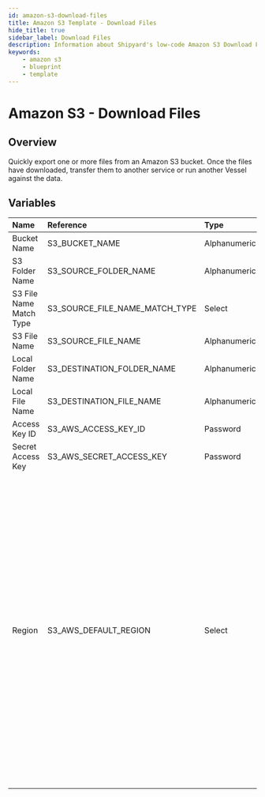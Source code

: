```yaml
---
id: amazon-s3-download-files
title: Amazon S3 Template - Download Files
hide_title: true
sidebar_label: Download Files
description: Information about Shipyard's low-code Amazon S3 Download Files blueprint. Quickly export one or more files from an Amazon S3 bucket. Once the files have downloaded, transfer them to another service or run another Vessel against the data.
keywords:
    - amazon s3
    - blueprint
    - template
---
```


# Amazon S3 - Download Files

## Overview

Quickly export one or more files from an Amazon S3 bucket. Once the files have downloaded, transfer them to another service or run another Vessel against the data.



## Variables

| Name | Reference | Type | Required | Default | Options | Description |
|:---|:---|:---|:---|:---|:---|:---|
| Bucket Name | S3_BUCKET_NAME | Alphanumeric | :white_check_mark: | - | - | - |
| S3 Folder Name | S3_SOURCE_FOLDER_NAME | Alphanumeric | :heavy_minus_sign: | - | - | - |
| S3 File Name Match Type | S3_SOURCE_FILE_NAME_MATCH_TYPE | Select | :white_check_mark: | exact_match | `Exact Match`, `Regex Match` | - |
| S3 File Name | S3_SOURCE_FILE_NAME | Alphanumeric | :white_check_mark: | - | - | - |
| Local Folder Name | S3_DESTINATION_FOLDER_NAME | Alphanumeric | :heavy_minus_sign: | - | - | - |
| Local File Name | S3_DESTINATION_FILE_NAME | Alphanumeric | :white_check_mark: | - | - | - |
| Access Key ID | S3_AWS_ACCESS_KEY_ID | Password | :white_check_mark: | - | - | - |
| Secret Access Key | S3_AWS_SECRET_ACCESS_KEY | Password | :white_check_mark: | - | - | - |
| Region | S3_AWS_DEFAULT_REGION | Select | :white_check_mark: | us-east-2 | `us-east-2`, `us-east-1`, `us-west-1`, `us-west-2`, `af-south-1`, `ap-east-1`, `ap-south-1`, `ap-northeast-3`, `ap-northeast-2`, `ap-southeast-1`, `ap-southeast-2`, `ap-northeast-1`, `ca-central-1`, `cn-north-1`, `cn-northwest-1`, `eu-central-1`, `eu-west-1`, `eu-west-2`, `eu-south-1`, `eu-west-3`, `eu-north-1`, `sa-east-1`, `me-south-1` | - |


